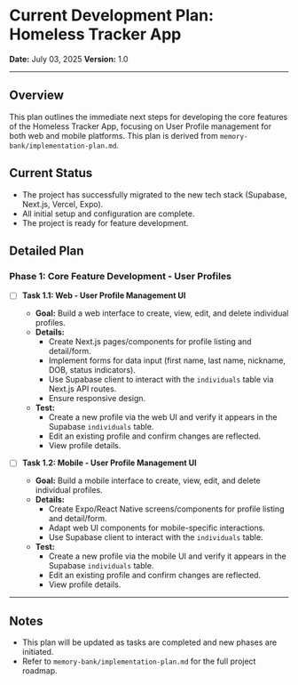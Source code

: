 # Current Development Plan: Homeless Tracker App
**Date:** July 03, 2025
**Version:** 1.0

---

## Overview
This plan outlines the immediate next steps for developing the core features of the Homeless Tracker App, focusing on User Profile management for both web and mobile platforms. This plan is derived from `memory-bank/implementation-plan.md`.

## Current Status
- The project has successfully migrated to the new tech stack (Supabase, Next.js, Vercel, Expo).
- All initial setup and configuration are complete.
- The project is ready for feature development.

## Detailed Plan

### Phase 1: Core Feature Development - User Profiles

- [ ] **Task 1.1: Web - User Profile Management UI**
    - **Goal:** Build a web interface to create, view, edit, and delete individual profiles.
    - **Details:**
        - Create Next.js pages/components for profile listing and detail/form.
        - Implement forms for data input (first name, last name, nickname, DOB, status indicators).
        - Use Supabase client to interact with the `individuals` table via Next.js API routes.
        - Ensure responsive design.
    - **Test:**
        - Create a new profile via the web UI and verify it appears in the Supabase `individuals` table.
        - Edit an existing profile and confirm changes are reflected.
        - View profile details.

- [ ] **Task 1.2: Mobile - User Profile Management UI**
    - **Goal:** Build a mobile interface to create, view, edit, and delete individual profiles.
    - **Details:**
        - Create Expo/React Native screens/components for profile listing and detail/form.
        - Adapt web UI components for mobile-specific interactions.
        - Use Supabase client to interact with the `individuals` table.
    - **Test:**
        - Create a new profile via the mobile UI and verify it appears in the Supabase `individuals` table.
        - Edit an existing profile and confirm changes are reflected.
        - View profile details.

---

## Notes
- This plan will be updated as tasks are completed and new phases are initiated.
- Refer to `memory-bank/implementation-plan.md` for the full project roadmap.
